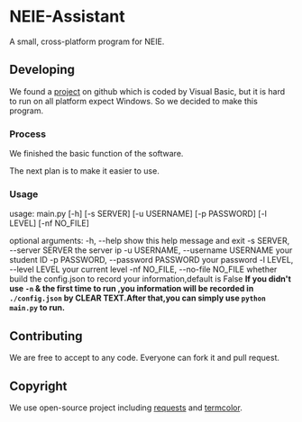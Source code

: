 # NEIE-Assistant
A small, cross-platform program for NEIE.

## Developing
We found a [project](https://github.com/ranulldd/NEIE-Assistant) on github which is coded by Visual Basic, but it is hard to run on all platform expect Windows. So we decided to make this program.

### Process
We finished the basic function of the software.

The next plan is to make it easier to use.


### Usage
usage: main.py [-h] [-s SERVER] [-u USERNAME] [-p PASSWORD] [-l LEVEL]
               [-nf NO_FILE]

optional arguments:
  -h, --help            show this help message and exit
  -s SERVER, --server SERVER
                        the server ip
  -u USERNAME, --username USERNAME
                        your student ID
  -p PASSWORD, --password PASSWORD
                        your password
  -l LEVEL, --level LEVEL
                        your current level
  -nf NO_FILE, --no-file NO_FILE
                        whether build the config.json to record your
                        information,default is False
**If you didn't use `-n` & the first time to run ,you information will be recorded in `./config.json` by CLEAR TEXT.After that,you can simply use `python main.py` to run.**


## Contributing
We are free to accept to any code. Everyone can fork it and pull request.

## Copyright
We use open-source project including [requests](https://github.com/kennethreitz/requests) and [termcolor](https://pypi.python.org/pypi/termcolor).
